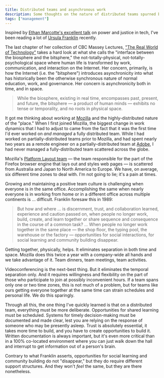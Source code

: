 ```yaml
---
title: Distributed teams and asynchronous work
description: Some thoughts on the nature of distributed teams spurned by reading Ursula Franklin's "The Real World of Technology."
tags: ["management"]
---
```


Inspired by [Ethan Marcotte's excellent talk](https://ethanmarcotte.com/wrote/the-world-wide-work/) on power and justice in tech, I've been reading a lot of [Ursula Franklin](https://en.wikipedia.org/wiki/Ursula_Franklin) recently.

The last chapter of her collection of CBC Massey Lectures, ["The Real World of Technology"](https://houseofanansi.com/products/the-real-world-of-technology-digital) takes a hard look at what she calls the "interface between the biosphere and the bitsphere," the not-totally-physical, not-totally-psychological space where human life is transformed by work, communication, and interaction on the Internet. Her concern, primarily, is how the Internet (i.e. the "bitsphere") introduces asynchronicity into what has historically been the otherwise synchronous nature of normal education, work, and governance. Her concern is asynchronicity both in time, and in space.

> While the biosphere, existing in real time, encompasses past, present, and future, the bitsphere — a product of human minds — exhibits no tense or temporality, and no roots in physical space.

It got me thinking about working at [Mozilla](https://www.mozilla.org) and the highly-distributed nature of the "place." When I first joined Mozilla, the biggest change in work dynamics that I had to adjust to came from the fact that it was the first time I'd ever worked on _and managed_ a fully distributed team. While I had worked on partially-distributed teams prior to Mozilla, and had spent nearly two years as a remote engineer on a partially-distributed team at [Adobe](https://www.adobe.com), I had never managed a fully-distributed team scattered across the globe.

Mozilla's [Platform Layout team](https://wiki.mozilla.org/Platform/Layout) — the team responsible for the part of the Firefox browser engine that lays out and styles web pages — is scattered from Australia and Japan to North America to Europe. We have, on average, six different time zones to deal with. I'm not going to lie; it's a pain at times.

Growing and maintaining a positive team culture is challenging when everyone is in the same office. Accomplishing the same when nearly everyone is in working from home or in a different office across multiple continents is ... difficult. Franklin foresaw this in 1989:

> But how and where ... is discernment, trust, and collaboration learned, experience and caution passed on, when people no longer work, build, create, and learn together or share sequence and consequence in the course of a common task? ... When people no longer work together in the same place — the shop floor, the typing pool, the warehouse or the factory — opportunities for social interactions, for social learning and community building disappear.

Getting together, physically, helps. It eliminates separation in both time and space. Mozilla does this twice a year with a company-wide all hands and we take advantage of it. Team dinners, team meetings, team activities.

Videoconferencing is the next-best thing. But it eliminates the temporal separation only. And it requires willingness and flexibility on the part of those who participate to join at possibly inconvenient hours. If a team spans only one or two time zones, this is not much of a problem, but for teams like ours getting everyone together at the same time can strain schedules and personal life. We do this sparingly.

Through all this, the one thing I've quickly learned is that on a distributed team, everything must be more deliberate. Opportunities for shared learning must be scheduled. Systems for timely decision-making must be documented and made clear, lest you are relying on the response of someone who may be presently asleep. Trust is absolutely essential, it takes more time to build, and you have to create opportunities to build it. Written documentation is always important, but it's even more critical than in a 100% co-located environment where you can just walk down the hall and interrupt to get information out of a person's brain.

Contrary to what Franklin asserts, opportunities for social learning and community building do not "disappear," but they do require different support structures. And they won't _feel_ the same, but they are there nonetheless.
